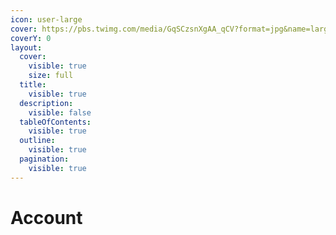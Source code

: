 ```yaml
---
icon: user-large
cover: https://pbs.twimg.com/media/GqSCzsnXgAA_qCV?format=jpg&name=large
coverY: 0
layout:
  cover:
    visible: true
    size: full
  title:
    visible: true
  description:
    visible: false
  tableOfContents:
    visible: true
  outline:
    visible: true
  pagination:
    visible: true
---
```


# Account

